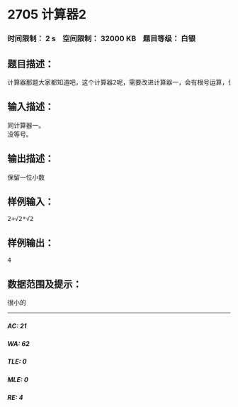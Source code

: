 # 2705 计算器2   
### 时间限制： 2 s&nbsp;&nbsp;&nbsp;&nbsp;空间限制： 32000 KB&nbsp;&nbsp;&nbsp;&nbsp;题目等级： 白银  
## 题目描述：  

<pre>
计算器那题大家都知道吧，这个计算器2呢，需要改进计算器一，会有根号运算，但很简单，编一个计算器吧。
</pre>
  
  
## 输入描述：  

<pre>
同计算器一。
没等号。
</pre>
  
  
## 输出描述：  

<pre>
保留一位小数
</pre>
  
  
## 样例输入：  

<pre>
2+√2*√2
</pre>
  
  
## 样例输出：  

<pre>
4
</pre>
  
  
## 数据范围及提示：  

<pre>
很小的
</pre>
  
  
***  

##### AC: 21  
##### WA: 62  
##### TLE: 0  
##### MLE: 0  
##### RE: 4  
